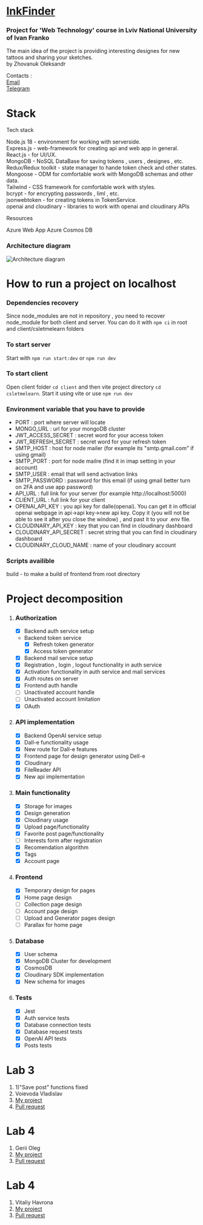 # <a href="https://inkfinder2.azurewebsites.net/" target="_blank">InkFinder</a>
### Project for 'Web Technology' course in Lviv National University of Ivan Franko 
The main idea of the project is providing interesting designes for new tattoos and sharing your sketches.<br/>
by Zhovanuk Oleksandr

Contacts :<br/>
<a href="mailto:zhovanukolexander@gmail.com">Email</a><br/>
<a href="https://t.me/sashazhov" target="_blank">Telegram</a>

# Stack

Tech stack

Node.js 18 - environment for working with serverside.<br/>
Express.js - web-framework for creating api and web app in general.<br/>
React.js - for UI/UX.<br/>
MongoDB - NoSQL DataBase for saving tokens , users , designes , etc.<br/>
Redux/Redux toolkit - state manager to hande token check and other states.<br/>
Mongoose - ODM for comfortable work with MongoDB schemas and other data.<br/>
Tailwind - CSS framework for comfortable work with styles.<br/>
bcrypt - for encrypting passwords , liml , etc.<br/>
jsonwebtoken - for creating tokens in TokenService.<br/>
openai and cloudinary - libraries to work with openai and cloudinary APIs

Resources

Azure Web App
Azure Cosmos DB

### Architecture diagram

![Architecture diagram](https://github.com/fdsssawe/inkfinder/assets/92380415/ea666f2e-2d67-4f59-9702-9587e21cbdda)

# How to run a project on localhost 
### Dependencies recovery
Since node_modules are not in repository , you need to recover node_module for both client and server. You can do it with `npm ci` in root and client/csletmelearn folders
### To start server
Start with `npm run start:dev` or `npm run dev`
### To start client
Open client folder `cd client` and then vite project directory `cd csletmelearn`. Start it using vite or use `npm run dev`
### Environment variable that you have to provide
* PORT : port where server will locate
* MONGO_URL : url for your mongoDB cluster
* JWT_ACCESS_SECRET : secret word for your access token
* JWT_REFRESH_SECRET : secret word for your refresh token
* SMTP_HOST : host for node mailer (for example its "smtp.gmail.com" if using gmail)
* SMTP_PORT : port for node mailre (find it in imap setting in your account)
* SMTP_USER : email that will send activation links
* SMTP_PASSWORD : password for this email (if using gmail better turn on 2FA and use app password)
* API_URL : full link for your server (for example http://localhost:5000)
* CLIENT_URL : full link for your client
* OPENAI_API_KEY : you api key for dalle(openai). You can get it in official openai webpage in api->api key->new api key. Copy it (you will not be able to see it after you close the window) , and past it to your .env file.
* CLOUDINARY_API_KEY : key that you can find in cloudinary dashboard
* CLOUDINARY_API_SECRET : secret string that you can find in cloudinary dashboard
* CLOUDINARY_CLOUD_NAME : name of your cloudinary account
### Scripts availible
build - to make a build of frontend from root directory
# Project decomposition
1.  ### Authorization
    
    - [x] Backend auth service setup
    - Backend token service
      - [x] Refresh token generator
      - [x] Access token generator
    - [x] Backend mail service setup
    - [x] Registration , login , logout functionality in auth service
    - [x] Activation functionality in auth service and mail services
    - [x] Auth routes on server
    - [x] Frontend auth handle
    - [ ] Unactivated account handle
    - [ ] Unactivated account limitation
    - [x] OAuth

2.  ### API implementation
    
    - [x] Backend OpenAI service setup
    - [x] Dall-e functionality usage
    - [x] New route for Dall-e features
    - [x] Frontend page for design generator using Dell-e
    - [x] Cloudinary 
    - [x] FileReader API
    - [x] New api implementation

3. ### Main functionality
    
    - [x] Storage for images
    - [x] Design generation
    - [x] Cloudinary usage
    - [x] Upload page/functionality
    - [x] Favorite post page/functionality
    - [ ] Interests form after registration
    - [x] Recomendation algorithm
    - [x] Tags
    - [x] Account page

4. ### Frontend
    
    - [x] Temporary design for pages
    - [x] Home page design
    - [ ] Collection page design
    - [ ] Account page design
    - [ ] Upload and Generator pages design
    - [ ] Parallax for home page

5. ### Database
    
    - [x] User schema
    - [x] MongoDB Cluster for development
    - [x] CosmosDB
    - [x] Cloudinary SDK implementation
    - [x] New schema for images 
    
6. ### Tests
    
    - [x] Jest
    - [x] Auth service tests
    - [x] Database connection tests
    - [x] Database request tests
    - [x] OpenAI API tests
    - [x] Posts tests

# Lab 3
1. 1)"Save post" functions fixed
2. Voievoda Vladislav
3. <a href="https://github.com/Vladislav43/WEB" target="_blank">My project</a>
4. <a href="https://github.com/fdsssawe/inkfinder/pull/1" target="_blank">Pull request</a>

# Lab 4
1. Gerii Oleg
2. <a href="https://github.com/gr-oleg/LvivTrans.git" target="_blank">My project</a>
3. <a href="https://github.com/gr-oleg/inkfinder/pull/1" target="_blank">Pull request</a>


# Lab 4
1. Vitaliy Havrona
2. <a href="[https://github.com/Xavtso/mono_lite_backen]" target="_blank">My project</a>
3. <a href="[https://github.com/fdsssawe/inkfinder/pull/2]" target="_blank">Pull request</a>

